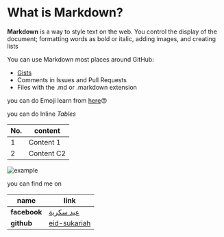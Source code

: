 # What is Markdown?

**Markdown** is a way to style text on the web. 
You control the display of the document; 
formatting words as bold or italic, 
adding images, and creating lists

You can use Markdown most places around GitHub:
* [Gists](https://gist.github.com/)
* Comments in Issues and Pull Requests
* Files with the .md or .markdown extension

 you can do Emoji learn from [here](https://github.com/ikatyang/emoji-cheat-sheet/blob/master/README.md):heart_eyes:
 
 you can do Inline *Tables* 
 
| No.| content       |
| -- | ------------- |
| 1  | Content 1     |
| 2  | Content C2    |

![*example*](https://res.cloudinary.com/practicaldev/image/fetch/s--CRJTTGM8--/c_imagga_scale,f_auto,fl_progressive,h_900,q_auto,w_1600/https://dev-to-uploads.s3.amazonaws.com/i/g595slgphyi9lkqz2u18.png)

you can find me on

| name     |  link  |
|----------|--------|
|**facebook**|[عيد سكرية](https://web.facebook.com/)    | 
|**github**  | [eid-sukariah](https://github.com/eid-sukariah)       |
